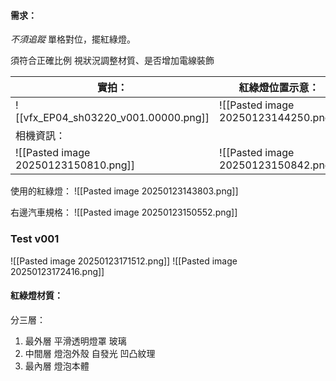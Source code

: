 #### 需求：
*不須追蹤*
單格對位，擺紅綠燈。

須符合正確比例
視狀況調整材質、是否增加電線裝飾

| 實拍：                                  | 紅綠燈位置示意：                             |
| ------------------------------------ | ------------------------------------ |
| ![[vfx_EP04_sh03220_v001.00000.png]] | ![[Pasted image 20250123144250.png]] |
| 相機資訊：                                |                                      |
| ![[Pasted image 20250123150810.png]] | ![[Pasted image 20250123150842.png]] |

使用的紅綠燈：
![[Pasted image 20250123143803.png]]

右邊汽車規格：
![[Pasted image 20250123150552.png]]

### Test v001
![[Pasted image 20250123171512.png]]
![[Pasted image 20250123172416.png]]


#### 紅綠燈材質：
分三層：
1. 最外層 平滑透明燈罩 玻璃
2. 中間層 燈泡外殼 自發光 凹凸紋理
3. 最內層 燈泡本體